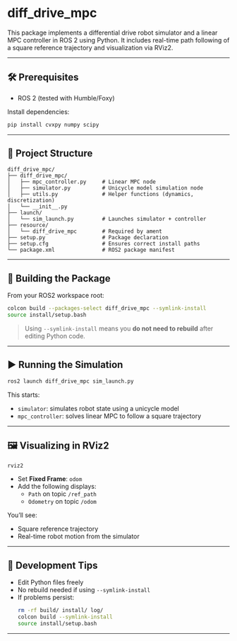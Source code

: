 # diff_drive_mpc

This package implements a differential drive robot simulator and a linear MPC controller in ROS 2 using Python. It includes real-time path following of a square reference trajectory and visualization via RViz2.

---

## 🛠 Prerequisites

- ROS 2 (tested with Humble/Foxy)

Install dependencies:
```bash
pip install cvxpy numpy scipy
```

---

## 📁 Project Structure

```
diff_drive_mpc/
├── diff_drive_mpc/
│   ├── mpc_controller.py     # Linear MPC node
│   ├── simulator.py          # Unicycle model simulation node
│   ├── utils.py              # Helper functions (dynamics, discretization)
│   └── __init__.py
├── launch/
│   └── sim_launch.py         # Launches simulator + controller
├── resource/
│   └── diff_drive_mpc        # Required by ament
├── setup.py                  # Package declaration
├── setup.cfg                 # Ensures correct install paths
└── package.xml               # ROS2 package manifest
```

---

## 🚀 Building the Package

From your ROS2 workspace root:

```bash
colcon build --packages-select diff_drive_mpc --symlink-install
source install/setup.bash
```

> Using `--symlink-install` means you **do not need to rebuild** after editing Python code.

---

## ▶️ Running the Simulation

```bash
ros2 launch diff_drive_mpc sim_launch.py
```

This starts:
- `simulator`: simulates robot state using a unicycle model
- `mpc_controller`: solves linear MPC to follow a square trajectory

---

## 🖼 Visualizing in RViz2

```bash
rviz2
```

- Set **Fixed Frame**: `odom`
- Add the following displays:
  - `Path` on topic `/ref_path`
  - `Odometry` on topic `/odom`

You’ll see:
- Square reference trajectory
- Real-time robot motion from the simulator

---

## 🔁 Development Tips

- Edit Python files freely
- No rebuild needed if using `--symlink-install`
- If problems persist:
  ```bash
  rm -rf build/ install/ log/
  colcon build --symlink-install
  source install/setup.bash
  ```

---

